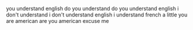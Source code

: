 you understand english
do you understand
do you understand english
i don't understand
i don't understand english
i understand french a little
you are american
are you american
excuse me

